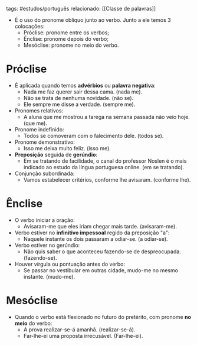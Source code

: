 tags: #estudos/português 
relacionado: [[Classe de palavras]]

- É o uso do pronome oblíquo junto ao verbo. Junto a ele temos 3 colocações:
	- Próclise: pronome entre os verbos;
	- Ênclise: pronome depois do verbo;
	- Mesóclise: pronome no meio do verbo.

# Próclise
- É aplicada quando temos **advérbios** ou **palavra negativa**:
	- Nada me faz querer sair dessa cama. (nada me).
	- Não se trata de nenhuma novidade. (não se).
	- Ele sempre me disse a verdade. (sempre me).
- Pronomes relativos:
	- A aluna que me mostrou a tarega na semana passada não veio hoje. (que me).
- Pronome indefinido:
	- Todos se comoveram com o falecimento dele. (todos se).
- Pronome demonstrativo:
	- Isso me deixa muito feliz. (isso me).
- **Preposição** seguida de **gerúndio**:
	- Em se tratando de facilidade, o canal do professor Noslen é o mais indicado ao estudo da língua portuguesa online. (em se tratando).
- Conjunção subordinada:
	- Vamos estabelecer critérios, conforme lhe avisaram. (conforme lhe).

# Ênclise
- O verbo iniciar a oração:
	- Avisaram-me que eles iriam chegar mais tarde. (avisaram-me).
- Verbo estiver no **infinitivo impessoal** regido da preposição "a":
	- Naquele instante os dois passaram a odiar-se. (a odiar-se).
- Verbo estiver no gerúndio:
	- Não quis saber o que aconteceu fazendo-se de despreocupada. (fazendo-se).
- Houver vírgula ou pontuação antes do verbo:
	- Se passar no vestibular em outras cidade, mudo-me no mesmo instante. (mudo-me).

# Mesóclise
- Quando o verbo está flexionado no futuro do pretérito, com pronome **no meio** do verbo:
	- A prova realizar-se-á amanhã. (realizar-se-á).
	- Far-lhe-ei uma proposta irrecusável. (Far-lhe-ei).